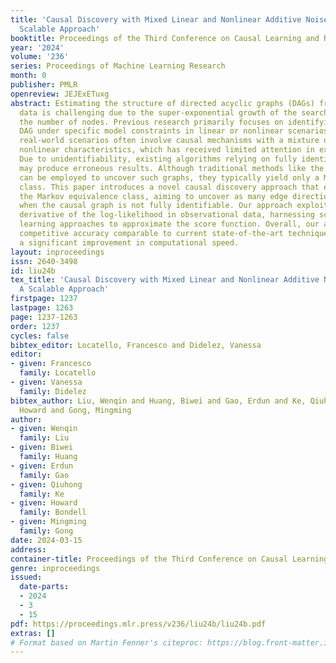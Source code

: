 ```yaml
---
title: 'Causal Discovery with Mixed Linear and Nonlinear Additive Noise Models: A
  Scalable Approach'
booktitle: Proceedings of the Third Conference on Causal Learning and Reasoning
year: '2024'
volume: '236'
series: Proceedings of Machine Learning Research
month: 0
publisher: PMLR
openreview: JEJExETuxg
abstract: Estimating the structure of directed acyclic graphs (DAGs) from observational
  data is challenging due to the super-exponential growth of the search space with
  the number of nodes. Previous research primarily focuses on identifying a unique
  DAG under specific model constraints in linear or nonlinear scenarios. However,
  real-world scenarios often involve causal mechanisms with a mixture of linear and
  nonlinear characteristics, which has received limited attention in existing literature.
  Due to unidentifiability, existing algorithms relying on fully identifiable conditions
  may produce erroneous results. Although traditional methods like the PC algorithm
  can be employed to uncover such graphs, they typically yield only a Markov equivalence
  class. This paper introduces a novel causal discovery approach that extends beyond
  the Markov equivalence class, aiming to uncover as many edge directions as possible
  when the causal graph is not fully identifiable. Our approach exploits the second
  derivative of the log-likelihood in observational data, harnessing scalable machine
  learning approaches to approximate the score function. Overall, our approach demonstrates
  competitive accuracy comparable to current state-of-the-art techniques while offering
  a significant improvement in computational speed.
layout: inproceedings
issn: 2640-3498
id: liu24b
tex_title: 'Causal Discovery with Mixed Linear and Nonlinear Additive Noise Models:
  A Scalable Approach'
firstpage: 1237
lastpage: 1263
page: 1237-1263
order: 1237
cycles: false
bibtex_editor: Locatello, Francesco and Didelez, Vanessa
editor:
- given: Francesco
  family: Locatello
- given: Vanessa
  family: Didelez
bibtex_author: Liu, Wenqin and Huang, Biwei and Gao, Erdun and Ke, Qiuhong and Bondell,
  Howard and Gong, Mingming
author:
- given: Wenqin
  family: Liu
- given: Biwei
  family: Huang
- given: Erdun
  family: Gao
- given: Qiuhong
  family: Ke
- given: Howard
  family: Bondell
- given: Mingming
  family: Gong
date: 2024-03-15
address:
container-title: Proceedings of the Third Conference on Causal Learning and Reasoning
genre: inproceedings
issued:
  date-parts:
  - 2024
  - 3
  - 15
pdf: https://proceedings.mlr.press/v236/liu24b/liu24b.pdf
extras: []
# Format based on Martin Fenner's citeproc: https://blog.front-matter.io/posts/citeproc-yaml-for-bibliographies/
---
```

